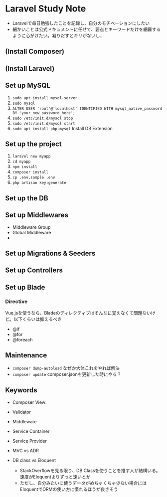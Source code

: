 # Laravel Study Note

- Laravelで毎日勉強したことを記録し、自分のモチベーションにしたい
- 細かいことは公式ドキュメントに任せて、要点とキーワードだけを網羅するように心がけたい。凝りだすとキリがないし...



## (Install Composer)

## (Install Laravel)

## Set up MySQL

1. `sudo apt install mysql-server`
1. `sudo mysql`
1. `ALTER USER 'root'@'localhost' IDENTIFIED WITH mysql_native_password BY 'your_new_password_here';`
1. `sudo /etc/init.d/mysql stop`
1. `sudo /etc/init.d/mysql start`
1. `sudo apt install php-mysql` Install DB Extension


## Set up the project

1. `laravel new myapp`
1. `cd myapp`
1. `npm install`
1. `composer install`
1. `cp .env.sample .env`
1. `php artisan key:generate`

## Set up the DB

## Set up Middlewares

- Middleware Group
- Global Middleware
- 

## Set up Migrations & Seeders


## Set up Controllers


## Set up Blade


### Directive
Vue.jsを使うなら、Bladeのディレクティブはそんなに覚えなくて問題ないけど。以下くらいは抑えるべき

- @if
- @for
- @foreach



## Maintenance

- `composer dump-autoload` なぜか大体これをやれば解決
- `composer update` composer.jsonを更新した時にやる？


## Keywords

- Composer View:

- Validator

- Middleware

- Service Container


- Service Provider


- MVC vs ADR

- DB class vs Eloquent

    - StackOverflowを見る限り、DB Classを使うことを推す人が結構いる。速度がEloquentよりずっと速いとか
    - ただし、自分みたいに使うデータがめちゃくちゃ少ない場合にはEloquentでORMの使い方に慣れるほうが良さそう



